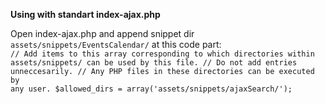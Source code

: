
**Using with standart index-ajax.php**

Open index-ajax.php and append snippet dir `assets/snippets/EventsCalendar/` at this code part:
<code>
// Add items to this array corresponding to which directories within assets/snippets/ can be used by this file.
// Do not add entries unneccesarily.
// Any PHP files in these directories can be executed by any user.
$allowed_dirs = array('assets/snippets/ajaxSearch/'); 
</code>
